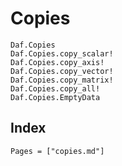 # Copies

```@docs
Daf.Copies
Daf.Copies.copy_scalar!
Daf.Copies.copy_axis!
Daf.Copies.copy_vector!
Daf.Copies.copy_matrix!
Daf.Copies.copy_all!
Daf.Copies.EmptyData
```

## Index

```@index
Pages = ["copies.md"]
```
